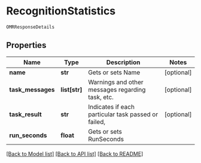 # RecognitionStatistics

```
OMRResponseDetails
```

## Properties
Name | Type | Description | Notes
------------ | ------------- | ------------- | -------------
**name** | **str** | Gets or sets Name | [optional] 
**task_messages** | **list[str]** | Warnings and other messages regarding task, etc. | [optional] 
**task_result** | **str** | Indicates if each particular task passed or failed, | [optional] 
**run_seconds** | **float** | Gets or sets RunSeconds | 

[[Back to Model list]](../README.md#documentation-for-models) [[Back to API list]](../README.md#documentation-for-api-endpoints) [[Back to README]](../README.md)


